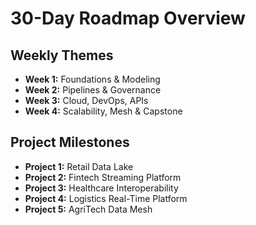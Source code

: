 # 30-Day Roadmap Overview

## Weekly Themes
- **Week 1:** Foundations & Modeling
- **Week 2:** Pipelines & Governance
- **Week 3:** Cloud, DevOps, APIs
- **Week 4:** Scalability, Mesh & Capstone

## Project Milestones
- **Project 1:** Retail Data Lake
- **Project 2:** Fintech Streaming Platform
- **Project 3:** Healthcare Interoperability
- **Project 4:** Logistics Real-Time Platform
- **Project 5:** AgriTech Data Mesh
